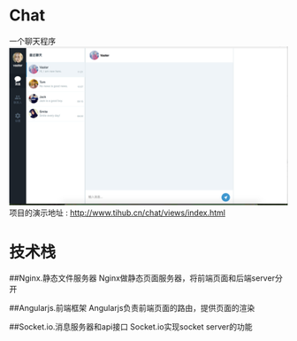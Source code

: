 # Chat
一个聊天程序
![image](https://github.com/Hao8816/chat/blob/master/design/demo.png)
项目的演示地址 : http://www.tihub.cn/chat/views/index.html

# 技术栈

##Nginx.静态文件服务器
Nginx做静态页面服务器，将前端页面和后端server分开

##Angularjs.前端框架
Angularjs负责前端页面的路由，提供页面的渲染


##Socket.io.消息服务器和api接口
Socket.io实现socket server的功能




